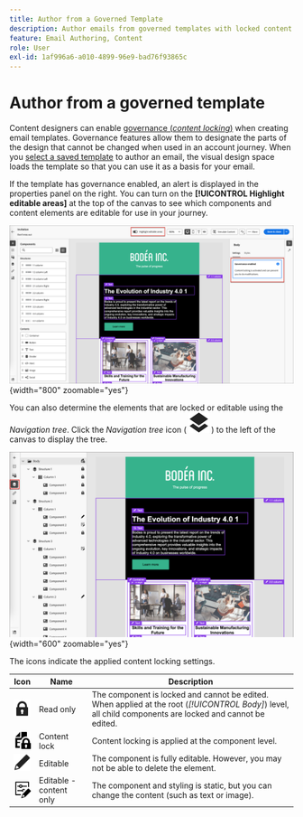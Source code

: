 ```yaml
---
title: Author from a Governed Template
description: Author emails from governed templates with locked content - identify editable areas and work within governance constraints in Journey Optimizer B2B Edition.
feature: Email Authoring, Content
role: User
exl-id: 1af996a6-a010-4899-96e9-bad76f93865c
---
```

# Author from a governed template

Content designers can enable [governance (_content locking_)](./template-content-governance.md) when creating email templates. Governance features allow them to designate the parts of the design that cannot be changed when used in an account journey. When you [select a saved template](./email-authoring.md#select-a-template) to author an email, the visual design space loads the template so that you can use it as a basis for your email. 

If the template has governance enabled, an alert is displayed in the properties panel on the right. You can turn on the **[!UICONTROL Highlight editable areas]** at the top of the canvas to see which components and content elements are editable for use in your journey.

![View editable areas in a governed template](./assets/email-designer-governed-highlight.png){width="800" zoomable="yes"}

You can also determine the elements that are locked or editable using the _Navigation tree_. Click the _Navigation tree_ icon ( ![Link icon](../assets/do-not-localize/icon-navigation-tree.svg) ) to the left of the canvas to display the tree. 

![View editable areas in a governed template](./assets/email-designer-governed-tree.png){width="600" zoomable="yes"}

The icons indicate the applied content locking settings.

| Icon | Name | Description |
|------|------|-------------|
| ![Read only icon](../assets/do-not-localize/icon-tree-lock.svg) | Read only| The component is locked and cannot be edited. When applied at the root (_[!UICONTROL Body]_) level, all child components are locked and cannot be edited. |
| ![Content edit icon](../assets/do-not-localize/icon-tree-content-lock.svg) | Content lock | Content locking is applied at the component level. |
| ![Editable icon](../assets/do-not-localize/icon-edit.svg) | Editable | The component is fully editable. However, you may not be able to delete the element. |
| ![Content edit icon](../assets/do-not-localize/icon-tree-edit-text.svg) | Editable - content only | The component and styling is static, but you can change the content (such as text or image). |
